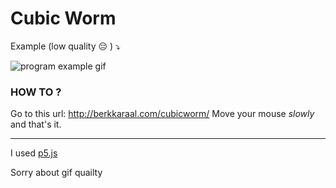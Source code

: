 # Cubic Worm

Example (low quality :pensive: ) ⤵

![program example gif](cubicworm.gif "program example")

### HOW TO ?

Go to this url: http://berkkaraal.com/cubicworm/
Move your mouse _slowly_ and that's it.

----

I used [p5.js](http://p5js.org/)

Sorry about gif quailty
